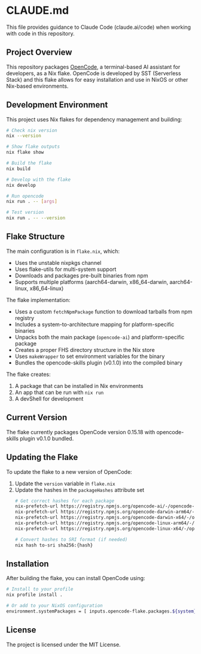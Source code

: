 # CLAUDE.md

This file provides guidance to Claude Code (claude.ai/code) when working with code in this repository.

## Project Overview

This repository packages [OpenCode](https://github.com/sst/opencode), a terminal-based AI assistant for developers, as a Nix flake. OpenCode is developed by SST (Serverless Stack) and this flake allows for easy installation and use in NixOS or other Nix-based environments.

## Development Environment

This project uses Nix flakes for dependency management and building:

```bash
# Check nix version
nix --version

# Show flake outputs
nix flake show

# Build the flake
nix build

# Develop with the flake
nix develop

# Run opencode
nix run . -- [args]

# Test version
nix run . -- --version
```

## Flake Structure

The main configuration is in `flake.nix`, which:
- Uses the unstable nixpkgs channel
- Uses flake-utils for multi-system support
- Downloads and packages pre-built binaries from npm
- Supports multiple platforms (aarch64-darwin, x86_64-darwin, aarch64-linux, x86_64-linux)

The flake implementation:
- Uses a custom `fetchNpmPackage` function to download tarballs from npm registry
- Includes a system-to-architecture mapping for platform-specific binaries
- Unpacks both the main package (`opencode-ai`) and platform-specific package
- Creates a proper FHS directory structure in the Nix store
- Uses `makeWrapper` to set environment variables for the binary
- Bundles the opencode-skills plugin (v0.1.0) into the compiled binary

The flake creates:
1. A package that can be installed in Nix environments
2. An app that can be run with `nix run`
3. A devShell for development

## Current Version

The flake currently packages OpenCode version 0.15.18 with opencode-skills plugin v0.1.0 bundled.

## Updating the Flake

To update the flake to a new version of OpenCode:
1. Update the `version` variable in `flake.nix`
2. Update the hashes in the `packageHashes` attribute set
   ```bash
   # Get correct hashes for each package
   nix-prefetch-url https://registry.npmjs.org/opencode-ai/-/opencode-ai-${version}.tgz
   nix-prefetch-url https://registry.npmjs.org/opencode-darwin-arm64/-/opencode-darwin-arm64-${version}.tgz
   nix-prefetch-url https://registry.npmjs.org/opencode-darwin-x64/-/opencode-darwin-x64-${version}.tgz
   nix-prefetch-url https://registry.npmjs.org/opencode-linux-arm64/-/opencode-linux-arm64-${version}.tgz
   nix-prefetch-url https://registry.npmjs.org/opencode-linux-x64/-/opencode-linux-x64-${version}.tgz
   
   # Convert hashes to SRI format (if needed)
   nix hash to-sri sha256:{hash}
   ```

## Installation

After building the flake, you can install OpenCode using:

```bash
# Install to your profile
nix profile install .

# Or add to your NixOS configuration
environment.systemPackages = [ inputs.opencode-flake.packages.${system}.default ];
```

## License

The project is licensed under the MIT License.